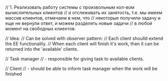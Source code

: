 // 1. Реализовать работу системы с произвольным кол-вом вычислительных клиентов
// и отслеживать их занятость, т.е. мы имеем массив клиентов, отмечаем в нем, что
// некоторые получили задачу и еще не вернули ответ, и можем разделять новые задачи
// в любой момент на свободных клиентов.

// Idea:
// Can be solved with observer pattern:
// Each client shoulld extend the EE functionality.
// When each client will finish it's work, then it can be returned into the 'available' clients.

// Task manager
// - responsible for giving task to available clients.

// Client
// - should be able to inform task manager when the work will be finished
